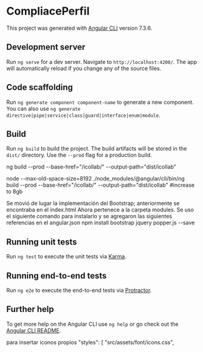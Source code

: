 # CompliacePerfil

This project was generated with [Angular CLI](https://github.com/angular/angular-cli) version 7.3.6.

## Development server

Run `ng serve` for a dev server. Navigate to `http://localhost:4200/`. The app will automatically reload if you change any of the source files.

## Code scaffolding

Run `ng generate component component-name` to generate a new component. You can also use `ng generate directive|pipe|service|class|guard|interface|enum|module`.

## Build

Run `ng build` to build the project. The build artifacts will be stored in the `dist/` directory. Use the `--prod` flag for a production build.

ng build --prod --base-href="/icollab/" --output-path="dist/icollab"

node --max-old-space-size=8192 ./node_modules/@angular/cli/bin/ng build --prod --base-href="/icollab/" --output-path="dist/icollab" #increase to 8gb
 

Se movió de lugar la implementación del Bootstrap; anteriormente se encontraba en el index.html
Ahora pertenece a la carpeta modules.
Se uso el siguiente comando para instalarlo y se agregaron las siguientes referencias en el angular.json
npm install bootstrap jquery popper.js --save


## Running unit tests

Run `ng test` to execute the unit tests via [Karma](https://karma-runner.github.io).

## Running end-to-end tests

Run `ng e2e` to execute the end-to-end tests via [Protractor](http://www.protractortest.org/).

## Further help

To get more help on the Angular CLI use `ng help` or go check out the [Angular CLI README](https://github.com/angular/angular-cli/blob/master/README.md).


para insertar iconos propios 
 "styles": [
              "src/assets/font/icons.css",